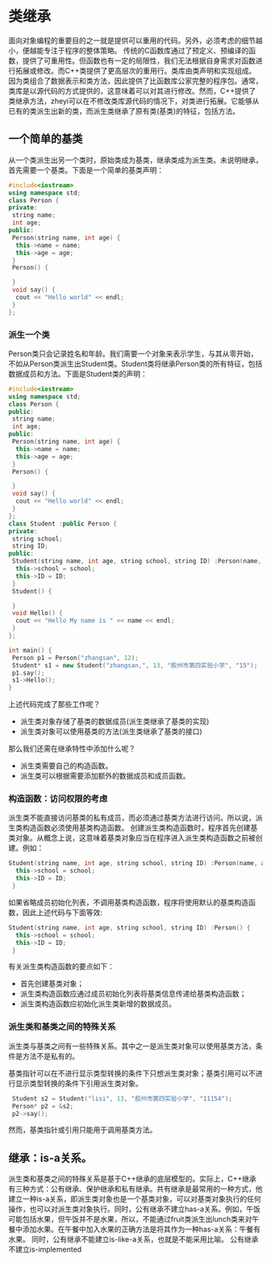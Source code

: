 # 类继承

面向对象编程的重要目的之一就是提供可以重用的代码。另外，必须考虑的细节越小，便越能专注于程序的整体策略。
传统的C函数库通过了预定义、预编译的函数，提供了可重用性。但函数也有一定的局限性，我们无法根据自身需求对函数进行拓展或修改。而C++类提供了更高层次的重用行。类库由类声明和实现组成。因为类组合了数据表示和类方法，因此提供了比函数库公家完整的程序包。通常，类库是以源代码的方式提供的，这意味着可以对其进行修改。然而，C++提供了类继承方法，zheyi可以在不修改类库源代码的情况下，对类进行拓展。它能够从已有的类派生出新的类，而派生类继承了原有类(基类)的特征，包括方法。

## 一个简单的基类

从一个类派生出另一个类时，原始类成为基类，继承类成为派生类。未说明继承，首先需要一个基类。下面是一个简单的基类声明：

```cpp
#include<iostream>
using namespace std;
class Person {
private:
 string name;
 int age;
public:
 Person(string name, int age) {
  this->name = name;
  this->age = age;
 }
 Person() {

 }
 void say() {
  cout << "Hello world" << endl;
 }
};


```

### 派生一个类

Person类只会记录姓名和年龄。我们需要一个对象来表示学生，与其从零开始，不如从Person类派生出Student类。Student类将继承Person类的所有特征，包括数据成员和方法。下面是Student类的声明：

```cpp
#include<iostream>
using namespace std;
class Person {
public:
 string name;
 int age;
public:
 Person(string name, int age) {
  this->name = name;
  this->age = age;
 }
 Person() {

 }
 void say() {
  cout << "Hello world" << endl;
 }
};
class Student :public Person {
private:
 string school;
 string ID;
public:
 Student(string name, int age, string school, string ID) :Person(name, age) {
  this->school = school;
  this->ID = ID;
 }
 Student() {

 }
 void Hello() {
  cout << "Hello My name is " << name << endl;
 }
};

int main() {
 Person p1 = Person("zhangsan", 12);
 Student* s1 = new Student("zhangsan,", 13, "胶州市第四实验小学", "15");
 p1.say();
 s1->Hello();
}
```

上述代码完成了那些工作呢？

+ 派生类对象存储了基类的数据成员(派生类继承了基类的实现)
+ 派生类对象可以使用基类的方法(派生类继承了基类的接口)

那么我们还需在继承特性中添加什么呢？

+ 派生类需要自己的构造函数。
+ 派生类可以根据需要添加额外的数据成员和成员函数。

### 构造函数：访问权限的考虑

派生类不能直接访问基类的私有成员，而必须通过基类方法进行访问。所以说，派生类构造函数必须使用基类构造函数。
创建派生类构造函数时，程序首先创建基类对象。从概念上说，这意味着基类对象应当在程序进入派生类构造函数之前被创建。例如：

```cpp
Student(string name, int age, string school, string ID) :Person(name, age) {
  this->school = school;
  this->ID = ID;
 }
```

如果省略成员初始化列表，不调用基类构造函数，程序将使用默认的基类构造函数，因此上述代码与下面等效:

```cpp
Student(string name, int age, string school, string ID) :Person() {
  this->school = school;
  this->ID = ID;
 }
```

有关派生类构造函数的要点如下：

+ 首先创建基类对象；
+ 派生类构造函数应通过成员初始化列表将基类信息传递给基类构造函数；
+ 派生类构造函数应初始化派生类新增的数据成员。

### 派生类和基类之间的特殊关系

派生类与基类之间有一些特殊关系。其中之一是派生类对象可以使用基类方法，条件是方法不是私有的。

基类指针可以在不进行显示类型转换的条件下只想派生类对象；基类引用可以不进行显示类型转换的条件下引用派生类对象。

```cpp
 Student s2 = Student("lisi", 13, "胶州市第四实验小学", "11154");
 Person* p2 = &s2;
 p2->say();
```

然而，基类指针或引用只能用于调用基类方法。

## 继承：is-a关系。

派生类和基类之间的特殊关系是基于C++继承的底层模型的。实际上，C++继承有三种方式：公有继承、保护继承和私有继承。共有继承是最常用的一种方式，他建立一种is-a关系，即派生类对象也是一个基类对象，可以对基类对象执行的任何操作，也可以对派生类对象执行。同时，公有继承不建立has-a关系。例如，午饭可能包括水果，但午饭并不是水果，所以，不能通过fruit类派生出lunch类来对午餐中添加水果。在午餐中加入水果的正确方法是将其作为一种has-a关系：午餐有水果。
同时，公有继承不能建立is-like-a关系，也就是不能采用比喻。
公有继承不建立is-implemented
